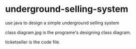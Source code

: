 # underground-selling-system
use java to design a simple underground selling system

class diagram.jpg is the programe's designing class diagram.

ticketseller is the code file.
